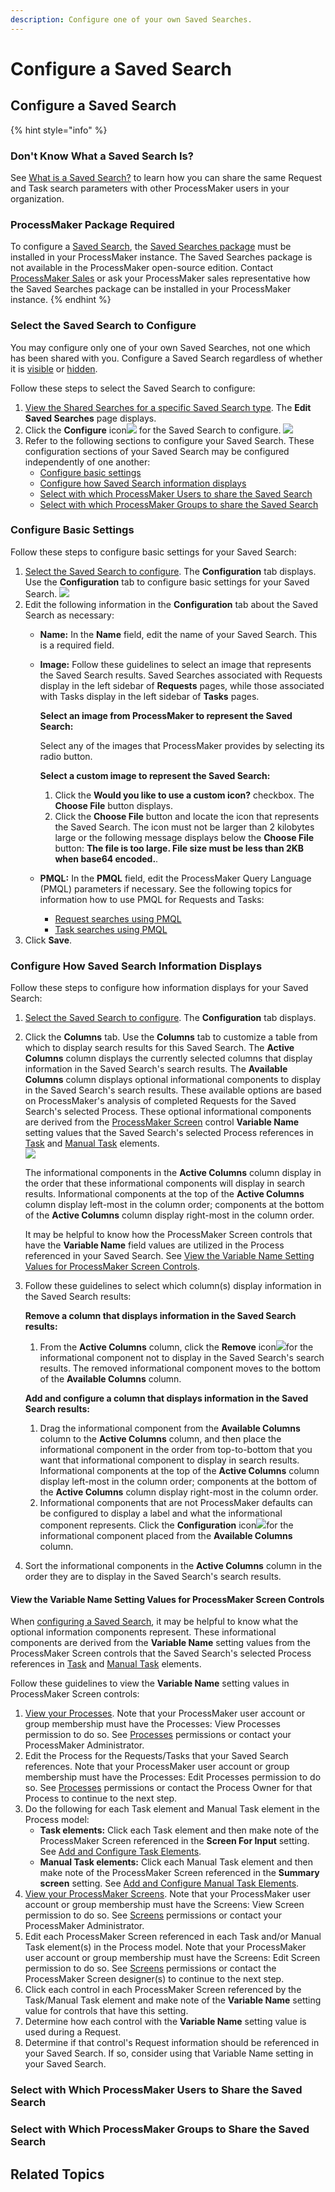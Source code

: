 ```yaml
---
description: Configure one of your own Saved Searches.
---
```


# Configure a Saved Search

## Configure a Saved Search

{% hint style="info" %}
### Don't Know What a Saved Search Is?

See [What is a Saved Search?](../what-is-a-saved-search.md) to learn how you can share the same Request and Task search parameters with other ProcessMaker users in your organization.

### ProcessMaker Package Required

To configure a [Saved Search](../what-is-a-saved-search.md), the [Saved Searches package](../../../package-development-distribution/package-a-connector/saved-searches-package.md) must be installed in your ProcessMaker instance. The Saved Searches package is not available in the ProcessMaker open-source edition. Contact [ProcessMaker Sales](mailto:sales@processmaker.com) or ask your ProcessMaker sales representative how the Saved Searches package can be installed in your ProcessMaker instance.
{% endhint %}

### Select the Saved Search to Configure

You may configure only one of your own Saved Searches, not one which has been shared with you. Configure a Saved Search regardless of whether it is [visible](hide-or-show-a-saved-search.md#show-your-hidden-saved-search) or [hidden](hide-or-show-a-saved-search.md#hide-your-own-saved-search).

Follow these steps to select the Saved Search to configure:

1. [View the Shared Searches for a specific Saved Search type](./#manage-your-own-saved-searches). The **Edit Saved Searches** page displays.
2. Click the **Configure** icon![](../../../.gitbook/assets/configure-process-icon-processes-page-processes.png) for the Saved Search to configure. ![](../../../.gitbook/assets/configuration-tab-saved-searches-package.png) 
3. Refer to the following sections to configure your Saved Search. These configuration sections of your Saved Search may be configured independently of one another:
   * [Configure basic settings](configure-a-saved-search.md#configure-basic-settings)
   * [Configure how Saved Search information displays](configure-a-saved-search.md#configure-how-saved-search-information-displays)
   * [Select with which ProcessMaker Users to share the Saved Search](configure-a-saved-search.md#select-with-which-processmaker-users-to-share-the-saved-search)
   * [Select with which ProcessMaker Groups to share the Saved Search](configure-a-saved-search.md#select-with-which-processmaker-groups-to-share-the-saved-search)

### Configure Basic Settings

Follow these steps to configure basic settings for your Saved Search:

1. [Select the Saved Search to configure](configure-a-saved-search.md#select-the-saved-search-to-configure). The **Configuration** tab displays. Use the **Configuration** tab to configure basic settings for your Saved Search. ![](../../../.gitbook/assets/configuration-tab-saved-searches-package.png) 
2. Edit the following information in the **Configuration** tab about the Saved Search as necessary:
   * **Name:** In the **Name** field, edit the name of your Saved Search. This is a required field.
   * **Image:** Follow these guidelines to select an image that represents the Saved Search results. Saved Searches associated with Requests display in the left sidebar of **Requests** pages, while those associated with Tasks display in the left sidebar of **Tasks** pages.

     **Select an image from ProcessMaker to represent the Saved Search:**

     Select any of the images that ProcessMaker provides by selecting its radio button.

     **Select a custom image to represent the Saved Search:**

     1. Click the **Would you like to use a custom icon?** checkbox. The **Choose File** button displays.
     2. Click the **Choose File** button and locate the icon that represents the Saved Search. The icon must not be larger than 2 kilobytes large or the following message displays below the **Choose File** button: **The file is too large. File size must be less than 2KB when base64 encoded.**.

   * **PMQL:** In the **PMQL** field, edit the ProcessMaker Query Language \(PMQL\) parameters if necessary. See the following topics for information how to use PMQL for Requests and Tasks:
     * [Request searches using PMQL](../../requests/search-for-a-request.md#advanced-search-for-a-request)
     * [Task searches using PMQL](../../task-management/search-for-a-task.md#advanced-search-for-a-task)
3. Click **Save**.

### Configure How Saved Search Information Displays

Follow these steps to configure how information displays for your Saved Search:

1. [Select the Saved Search to configure](configure-a-saved-search.md#select-the-saved-search-to-configure). The **Configuration** tab displays.
2. Click the **Columns** tab. Use the **Columns** tab to customize a table from which to display search results for this Saved Search. The **Active Columns** column displays the currently selected columns that display information in the Saved Search's search results. The **Available Columns** column displays optional informational components to display in the Saved Search's search results. These available options are based on ProcessMaker's analysis of completed Requests for the Saved Search's selected Process. These optional informational components are derived from the [ProcessMaker Screen](../../../designing-processes/design-forms/what-is-a-form.md) control **Variable Name** setting values that the Saved Search's selected Process references in [Task](../../../designing-processes/process-design/model-your-process/process-modeling-element-descriptions.md#task) and [Manual Task](../../../designing-processes/process-design/model-your-process/process-modeling-element-descriptions.md#manual-task) elements.  
   ![](../../../.gitbook/assets/columns-tab-saved-searches-package.png) 

   The informational components in the **Active Columns** column display in the order that these informational components will display in search results. Informational components at the top of the **Active Columns** column display left-most in the column order; components at the bottom of the **Active Columns** column display right-most in the column order.

   It may be helpful to know how the ProcessMaker Screen controls that have the **Variable Name** field values are utilized in the Process referenced in your Saved Search. See [View the Variable Name Setting Values for ProcessMaker Screen Controls](configure-a-saved-search.md#view-the-variable-name-setting-values-for-processmaker-screen-controls).

3. Follow these guidelines to select which column\(s\) display information in the Saved Search results:

   **Remove a column that displays information in the Saved Search results:**

   1. From the **Active Columns** column, click the **Remove** icon![](../../../.gitbook/assets/remove-icon-column-saved-search-package.png)for the informational component not to display in the Saved Search's search results. The removed informational component moves to the bottom of the **Available Columns** column.

   **Add and configure a column that displays information in the Saved Search results:**

   1. Drag the informational component from the **Available Columns** column to the **Active Columns** column, and then place the informational component in the order from top-to-bottom that you want that informational component to display in search results. Informational components at the top of the **Active Columns** column display left-most in the column order; components at the bottom of the **Active Columns** column display right-most in the column order.
   2. Informational components that are not ProcessMaker defaults can be configured to display a label and what the informational component represents. Click the **Configuration** icon![](../../../.gitbook/assets/configure-process-icon-processes-page-processes.png)for the informational component placed from the **Available Columns** column.

4. Sort the informational components in the **Active Columns** column in the order they are to display in the Saved Search's search results.

#### View the Variable Name Setting Values for ProcessMaker Screen Controls

When [configuring a Saved Search](configure-a-saved-search.md#configure-a-saved-search), it may be helpful to know what the optional information components represent. These informational components are derived from the **Variable Name** setting values from the ProcessMaker Screen controls that the Saved Search's selected Process references in [Task](../../../designing-processes/process-design/model-your-process/process-modeling-element-descriptions.md#task) and [Manual Task](../../../designing-processes/process-design/model-your-process/process-modeling-element-descriptions.md#manual-task) elements.

Follow these guidelines to view the **Variable Name** setting values in ProcessMaker Screen controls:

1. [View your Processes](../../../designing-processes/viewing-processes/view-the-list-of-processes/view-your-processes.md#view-all-active-processes). Note that your ProcessMaker user account or group membership must have the Processes: View Processes permission to do so. See [Processes](../../../processmaker-administration/permission-descriptions-for-users-and-groups.md#processes) permissions or contact your ProcessMaker Administrator.
2. Edit the Process for the Requests/Tasks that your Saved Search references. Note that your ProcessMaker user account or group membership must have the Processes: Edit Processes permission to do so. See [Processes](../../../processmaker-administration/permission-descriptions-for-users-and-groups.md#processes) permissions or contact the Process Owner for that Process to continue to the next step.
3. Do the following for each Task element and Manual Task element in the Process model:
   * **Task elements:** Click each Task element and then make note of the ProcessMaker Screen referenced in the **Screen For Input** setting. See [Add and Configure Task Elements](../../../designing-processes/process-design/model-your-process/add-and-configure-task-elements.md#select-the-processmaker-screen-for-a-task-element).
   * **Manual Task elements:** Click each Manual Task element and then make note of the ProcessMaker Screen referenced in the **Summary screen** setting. See [Add and Configure Manual Task Elements](../../../designing-processes/process-design/model-your-process/add-and-configure-manual-task-elements.md#select-the-processmaker-screen-associated-with-the-manual-task).
4. [View your ProcessMaker Screens](../../../designing-processes/scripts/manage-scripts/view-all-scripts.md#view-all-processmaker-scripts). Note that your ProcessMaker user account or group membership must have the Screens: View Screen permission to do so. See [Screens](../../../processmaker-administration/permission-descriptions-for-users-and-groups.md#screens) permissions or contact your ProcessMaker Administrator.
5. Edit each ProcessMaker Screen referenced in each Task and/or Manual Task element\(s\) in the Process model. Note that your ProcessMaker user account or group membership must have the Screens: Edit Screen permission to do so. See [Screens](../../../processmaker-administration/permission-descriptions-for-users-and-groups.md#screens) permissions or contact the ProcessMaker Screen designer\(s\) to continue to the next step.
6. Click each control in each ProcessMaker Screen referenced by the Task/Manual Task element and make note of the **Variable Name** setting value for controls that have this setting.
7. Determine how each control with the **Variable Name** setting value is used during a Request.
8. Determine if that control's Request information should be referenced in your Saved Search. If so, consider using that Variable Name setting in your Saved Search.

### Select with Which ProcessMaker Users to Share the Saved Search



### Select with Which ProcessMaker Groups to Share the Saved Search



### 

## Related Topics



